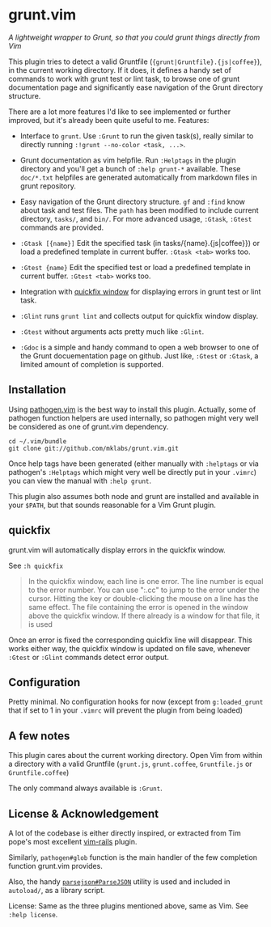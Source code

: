 grunt.vim
=========

*A lightweight wrapper to Grunt, so that you could grunt things directly from Vim*

This plugin tries to detect a valid Gruntfile
(`{grunt|Gruntfile}.{js|coffee}`), in the current working directory. If
it does, it defines a handy set of commands to work with grunt test or
lint task, to browse one of grunt documentation page and significantly
ease navigation of the Grunt directory structure.

There are a lot more features I'd like to see implemented or further improved,
but it's already been quite useful to me. Features:

* Interface to `grunt`.  Use `:Grunt` to run the given task(s), really
  similar to directly running `:!grunt --no-color <task, ...>`.

* Grunt documentation as vim helpfile. Run `:Helptags` in the plugin
  directory and you'll get a bunch of `:help grunt-*` available. These
  `doc/*.txt` helpfiles are generated automatically from markdown files
  in grunt repository.

* Easy navigation of the Grunt directory structure. `gf` and `:find`
  know about task and test files. The `path` has been modified to
  include current directory, `tasks/`, and `bin/`. For more advanced
  usage, `:Gtask`, `:Gtest` commands are provided.

* `:Gtask [{name}]` Edit the specified task (in
  tasks/{name}.{js|coffee}}) or load a predefined template in current
  buffer. `:Gtask <tab>` works too.

* `:Gtest {name}` Edit the specified test or load a predefined template
  in current buffer. `:Gtest <tab>` works too.

* Integration with [quickfix
  window](http://vimdoc.sourceforge.net/htmldoc/quickfix.html#quickfix-window)
  for displaying errors in grunt test or lint task.

* `:Glint` runs `grunt lint` and collects output for quickfix window
  display.

* `:Gtest` without arguments acts pretty much like `:Glint`.

* `:Gdoc` is a simple and handy command to open a web browser
  to one of the Grunt docuementation page on github. Just like, `:Gtest`
  or `:Gtask`, a limited amount of completion is supported.

Installation
------------

Using [pathogen.vim](https://github.com/tpope/vim-pathogen) is the best way to
install this plugin. Actually, some of pathogen function helpers are
used internally, so pathogen might very well be considered as one of
grunt.vim dependency.

    cd ~/.vim/bundle
    git clone git://github.com/mklabs/grunt.vim.git

Once help tags have been generated (either manually with `:helptags` or
via pathogen's `:Helptags` which might very well be directly put in your
`.vimrc`)  you can view the manual with `:help grunt`.

This plugin also assumes both node and grunt are installed and available in
your `$PATH`, but that sounds reasonable for a Vim Grunt plugin.

quickfix
--------

grunt.vim will automatically display errors in the quickfix window.

See `:h quickfix`

> In the quickfix window, each line is one error.  The line number is equal to
> the error number.  You can use ":.cc" to jump to the error under the cursor.
> Hitting the <Enter> key or double-clicking the mouse on a line has the same
> effect.  The file containing the error is opened in the window above the
> quickfix window.  If there already is a window for that file, it is used

Once an error is fixed the corresponding quickfix line will disappear.
This works either way, the quickfix window is updated on file save,
whenever `:Gtest` or `:Glint` commands detect error output.

Configuration
-------------

Pretty minimal. No configuration hooks for now (except from
`g:loaded_grunt` that if set to 1 in your `.vimrc` will prevent the
plugin from being loaded)

A few notes
-----------

This plugin cares about the current working directory. Open Vim from
within a directory with a valid Gruntfile (`grunt.js`, `grunt.coffee`,
`Gruntfile.js` or `Gruntfile.coffee`)

The only command always available is `:Grunt`.


License & Acknowledgement
-------------------------

A lot of the codebase is either directly inspired, or extracted from Tim
pope's most excellent [vim-rails](https://github.com/tpope/vim-rails)
plugin.

Similarly, `pathogen#glob` function is the main handler of the few
completion function grunt.vim provides.

Also, the handy
[`parsejson#ParseJSON`](http://vim.sourceforge.net/scripts/script.php?script_id=3446)
utility is used and included in `autoload/`, as a library script.

License: Same as the three plugins mentioned above, same as Vim. See
`:help license`.

